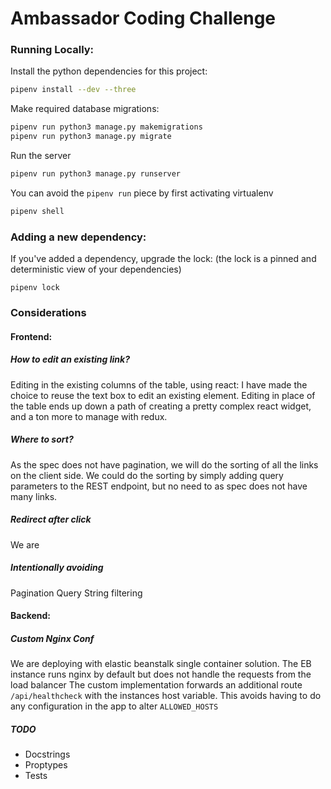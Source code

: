 # Ambassador Coding Challenge

### Running Locally:

Install the python dependencies for this project:
```bash
pipenv install --dev --three
```

Make required database migrations:
```bash
pipenv run python3 manage.py makemigrations
pipenv run python3 manage.py migrate
```

Run the server
```bash
pipenv run python3 manage.py runserver
```

You can avoid the `pipenv run` piece by first activating virtualenv
```bash
pipenv shell
```


### Adding a new dependency:
If you've added a dependency, upgrade the lock:
(the lock is a pinned and deterministic view of your dependencies)
```
pipenv lock
```

### Considerations

#### Frontend: ####

##### How to edit an existing link? #####

Editing in the existing columns of the table, using react:
I have made the choice to reuse the text box to edit an existing element. Editing in place of the table ends up
down a path of creating a pretty complex react widget, and a ton more to manage with redux. 

##### Where to sort? #####
As the spec does not have pagination, we will do the sorting of all the links on the client side.
We could do the sorting by simply adding query parameters to the REST endpoint, but no need to 
as spec does not have many links.


##### Redirect after click #####

We are 

##### Intentionally avoiding #####
Pagination
Query String filtering


#### Backend: ####

##### Custom Nginx Conf #####
We are deploying with elastic beanstalk single container solution.
The EB instance runs nginx by default but does not handle the requests from the load balancer
The custom implementation forwards an additional route `/api/healthcheck` with the instances
host variable. This avoids having to do any configuration in the app to alter `ALLOWED_HOSTS`


##### TODO #####
- Docstrings
- Proptypes
- Tests
